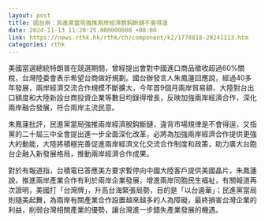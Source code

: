 ```yaml
---
layout: post
title: 國台辦：民進黨當局強推兩岸經濟脫鈎斷鏈不會得逞
date: 2024-11-13 11:20:25.000000000 +08:00
link: https://news.rthk.hk/rthk/ch/component/k2/1778818-20241113.htm
categories: rthk
---
```


美國當選總統特朗普在競選期間，曾經提出會對中國進口商品徵收超過60%關稅，台灣陸委會表示希望台商做好規劃。國台辦發言人朱鳳蓮回應說，經過40多年發展，兩岸經濟交流合作規模不斷擴大，今年首9個月兩岸貿易額、大陸對台出口額度和大陸新設台商投資企業等數目均錄得增長，反映加強兩岸經濟合作，深化兩岸融合發展，符合兩岸主流民意。

朱鳳蓮批評，民進黨當局強推兩岸經濟脫鈎斷鏈，違背市場規律是不會得逞，又指黨的二十屆三中全會提出進一步全面深化改革，必將為加強兩岸經濟合作提供更強大的動能，大陸將積極完善促進兩岸經濟文化交流合作制度和政策，助力廣大台胞台企融入新發展格局，推動兩岸經濟合作成果。

對於有報道指，台積電已答應美方要求暫停向中國大陸客戶提供美國晶片，朱鳳蓮說，推進兩岸產業合作有利於兩岸企業發展，增進兩岸同胞民生福祉，有關報道再次證明，美國打「台灣牌」，升高台海緊張局勢，目的是「以台遏華」；民進黨當局則隨美起舞，為兩岸有關產業合作設置越來越多的人為障礙，最終損害台灣企業的利益，削弱台灣相關產業的優勢，讓台灣進一步錯失產業發展的機遇。
